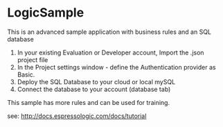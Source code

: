 LogicSample
===========

This is an advanced sample application with business rules and an SQL database

1) In your existing Evaluation or Developer account, Import the .json project file
2) In the Project settings window - define the Authentication provider as Basic.
3) Deploy the SQL Database to your cloud or local mySQL
4) Connect the database to your account (database tab)

This sample has more rules and can be used for training.

see: http://docs.espressologic.com/docs/tutorial
